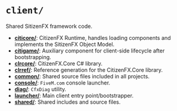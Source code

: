 # `client/`

Shared SitizenFX framework code.

* [**citicore/**](./citicore): CitizenFX Runtime, handles loading components and implements the SitizenFX Object Model.
* [**citigame/**](./citigame): Auxiliary component for client-side lifecycle after bootstrapping.
* [**clrcore/**](./clrcore): CitizenFX.Core C# library.
* [**clrref/**](./clrref): Reference generation for the CitizenFX.Core library.
* [**common/**](./common): Shared source files included in all projects.
* [**console/**](./console): `FiveM.com` console launcher.
* [**diag/**](./diag): `CfxDiag` utility.
* [**launcher/**](./launcher): Main client entry point/bootstrapper.
* [**shared/**](./shared): Shared includes and source files.